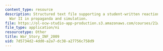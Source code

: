 ```yaml
---
content_type: resource
description: Structured text file supporting a student-written reaction paper on World
  War II in propaganda and simulation.
file: https://ol-ocw-studio-app-production.s3.amazonaws.com/courses/21w-784-becoming-digital-writing-about-media-change-fall-2009/7d5734d24dd0a2a7dc38a27756c758d9_War_Story_INF_2009.ni.ni
file_type: application/ni
resourcetype: Other
title: War_Story_INF_2009
uid: 7d5734d2-4dd0-a2a7-dc38-a27756c758d9
---
```

